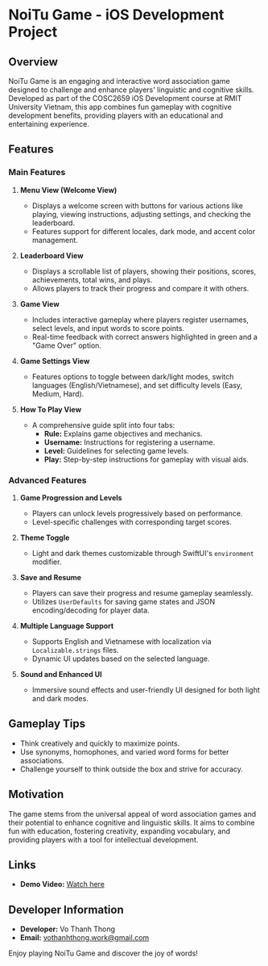 # NoiTu Game - iOS Development Project

## Overview

NoiTu Game is an engaging and interactive word association game designed to challenge and enhance players' linguistic and cognitive skills. Developed as part of the COSC2659 iOS Development course at RMIT University Vietnam, this app combines fun gameplay with cognitive development benefits, providing players with an educational and entertaining experience.

## Features

### Main Features
1. **Menu View (Welcome View)**
   - Displays a welcome screen with buttons for various actions like playing, viewing instructions, adjusting settings, and checking the leaderboard.
   - Features support for different locales, dark mode, and accent color management.

2. **Leaderboard View**
   - Displays a scrollable list of players, showing their positions, scores, achievements, total wins, and plays.
   - Allows players to track their progress and compare it with others.

3. **Game View**
   - Includes interactive gameplay where players register usernames, select levels, and input words to score points.
   - Real-time feedback with correct answers highlighted in green and a "Game Over" option.

4. **Game Settings View**
   - Features options to toggle between dark/light modes, switch languages (English/Vietnamese), and set difficulty levels (Easy, Medium, Hard).

5. **How To Play View**
   - A comprehensive guide split into four tabs:
     - **Rule:** Explains game objectives and mechanics.
     - **Username:** Instructions for registering a username.
     - **Level:** Guidelines for selecting game levels.
     - **Play:** Step-by-step instructions for gameplay with visual aids.

### Advanced Features
1. **Game Progression and Levels**
   - Players can unlock levels progressively based on performance.
   - Level-specific challenges with corresponding target scores.

2. **Theme Toggle**
   - Light and dark themes customizable through SwiftUI's `environment` modifier.

3. **Save and Resume**
   - Players can save their progress and resume gameplay seamlessly.
   - Utilizes `UserDefaults` for saving game states and JSON encoding/decoding for player data.

4. **Multiple Language Support**
   - Supports English and Vietnamese with localization via `Localizable.strings` files.
   - Dynamic UI updates based on the selected language.

5. **Sound and Enhanced UI**
   - Immersive sound effects and user-friendly UI designed for both light and dark modes.

## Gameplay Tips
- Think creatively and quickly to maximize points.
- Use synonyms, homophones, and varied word forms for better associations.
- Challenge yourself to think outside the box and strive for accuracy.

## Motivation
The game stems from the universal appeal of word association games and their potential to enhance cognitive and linguistic skills. It aims to combine fun with education, fostering creativity, expanding vocabulary, and providing players with a tool for intellectual development.

## Links
- **Demo Video:** [Watch here](https://youtu.be/JFLHHBxS72E)

## Developer Information
- **Developer:** Vo Thanh Thong
- **Email:** vothanhthong.work@gmail.com

Enjoy playing NoiTu Game and discover the joy of words!
